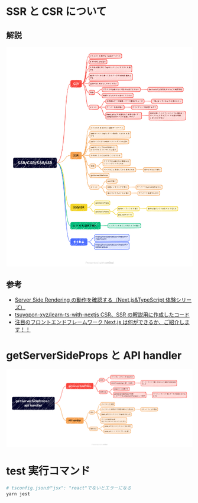 # SSR と CSR について

## 解説

![picture 2](images/659787ee4a767393d85aeb376ec3501bf4a214ff73f3f03e94a0730858c5aa7c.png)

## 参考

- [Server Side Rendering の動作を確認する（Next.js&TypeScript 体験シリーズ）](https://www.youtube.com/watch?v=zYebf1dk6P0)
- [tsuyopon-xyz/learn-ts-with-nextjs CSR、SSR の解説用に作成したコード](https://github.com/tsuyopon-xyz/learn-ts-with-nextjs/pull/1/files)
- [注目のフロントエンドフレームワーク Next.js は何ができるか、ご紹介します！！](https://www.youtube.com/watch?v=DdfB0LWXuGI)

# getServerSideProps と API handler

![picture 3](images/0c2942e6849b388b7ae05f8633fd530b52e80349e107875967eabd070cf2a6f4.png)

# test 実行コマンド

```bash
# tsconfig.jsonが"jsx": "react"でないとエラーになる
yarn jest
```
